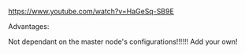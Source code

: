 https://www.youtube.com/watch?v=HaGeSq-SB9E



Advantages:

Not dependant on the master node's configurations!!!!!!
Add your own!
